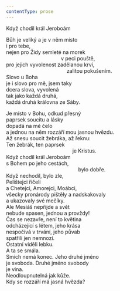 ```yaml
---
contentType: prose
---
```


Když chodil král Jeroboám

Bůh je veliký a je v něm místo  
i pro tebe,  
nejen pro Židy semleté na morek  
                                      v peci pouště,  
pro jejich vyvolenost zadělanou krví,  
                                          zalitou pokušením.  
Slovo u Boha  
je i slovo pro mě, jsem taky  
dcera slova, vyvolená  
tak jako každá druhá,  
každá druhá královna ze Sáby.

Je místo v Bohu, odkud přesný  
paprsek soucitu a lásky  
dopadá na mé čelo  
a jednou na něm rozzáří mou jasnou hvězdu.  
Až snesu soucit žebráka, až řeknu:  
Ten žebrák, ten paprsek  
                                              je Kristus.  
Když chodil král Jeroboám  
s Bohem po jeho cestách,  
                                                  bylo dobře.  
Když nechodil, bylo zle,  
Pelištejci řičeli  
a Chetejci, Amorejci, Moábci,  
všecky pronárody pištěly a nadskakovaly  
a ukazovaly své mečíky.  
Ale Mesiáš nepřijde a svět  
nebude spasen, jednou a provždy!  
Čas se nezavře, není to květina  
odcházející s létem, jeho krása  
nespočívá v trvání, jeho půvab  
spatřili jen nemnozí.  
Ostatní viděli lebku.  
A ta se smála.  
Smích nemá konec. Jeho druhé jméno  
je svoboda. Druhé jméno svobody  
je vina.  
Neodloupnutelná jak kůže.  
Kdy se rozzáří má jasná hvězda?
